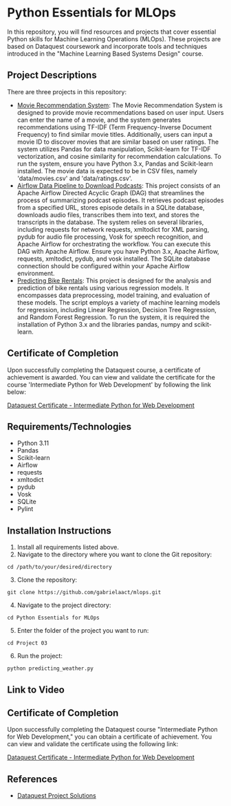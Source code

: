 # Python Essentials for MLOps
In this repository, you will find resources and projects that cover essential Python skills for Machine Learning Operations (MLOps). These projects are based on Dataquest coursework and incorporate tools and techniques introduced in the "Machine Learning Based Systems Design" course.

## Project Descriptions
There are three projects in this repository:

- [Movie Recommendation System](https://github.com/gabrielaact/mlops/tree/main/Python%20Essentials%20for%20MLOps/Project%2001): The Movie Recommendation System is designed to provide movie recommendations based on user input. Users can enter the name of a movie, and the system generates recommendations using TF-IDF (Term Frequency-Inverse Document Frequency) to find similar movie titles. Additionally, users can input a movie ID to discover movies that are similar based on user ratings. The system utilizes Pandas for data manipulation, Scikit-learn for TF-IDF vectorization, and cosine similarity for recommendation calculations. To run the system, ensure you have Python 3.x, Pandas and Scikit-learn installed. The movie data is expected to be in CSV files, namely 'data/movies.csv' and 'data/ratings.csv'.
- [Airflow Data Pipeline to Download Podcasts](https://github.com/gabrielaact/mlops/tree/main/Python%20Essentials%20for%20MLOps/Project%2002): This project consists of an Apache Airflow Directed Acyclic Graph (DAG) that streamlines the process of summarizing podcast episodes. It retrieves podcast episodes from a specified URL, stores episode details in a SQLite database, downloads audio files, transcribes them into text, and stores the transcripts in the database. The system relies on several libraries, including requests for network requests, xmltodict for XML parsing, pydub for audio file processing, Vosk for speech recognition, and Apache Airflow for orchestrating the workflow. You can execute this DAG with Apache Airflow. Ensure you have Python 3.x, Apache Airflow, requests, xmltodict, pydub, and vosk installed. The SQLite database connection should be configured within your Apache Airflow environment.
- [Predicting Bike Rentals](https://github.com/gabrielaact/mlops/tree/main/Python%20Essentials%20for%20MLOps/Project%2003): This project is designed for the analysis and prediction of bike rentals using various regression models. It encompasses data preprocessing, model training, and evaluation of these models. The script employs a variety of machine learning models for regression, including Linear Regression, Decision Tree Regression, and Random Forest Regression. To run the system, it is required the installation of Python 3.x and the libraries pandas, numpy and scikit-learn.

## Certificate of Completion

Upon successfully completing the Dataquest course, a certificate of achievement is awarded. You can view and validate the certificate for the course 'Intermediate Python for Web Development' by following the link below:

[Dataquest Certificate - Intermediate Python for Web Development](https://app.dataquest.io/view_cert/MLO6Y4AP90Y4EETQXE7C)


## Requirements/Technologies

- Python 3.11
- Pandas
- Scikit-learn
- Airflow
- requests
- xmltodict
- pydub
- Vosk
- SQLite
- Pylint

## Installation Instructions

1. Install all requirements listed above.
2. Navigate to the directory where you want to clone the Git repository:
```
cd /path/to/your/desired/directory
```
3. Clone the repository:
```
git clone https://github.com/gabrielaact/mlops.git
```
4. Navigate to the project directory:
```
cd Python Essentials for MLOps
```
5. Enter the folder of the project you want to run:
```
cd Project 03
```
6. Run the project:
```
python predicting_weather.py
```

## Link to Video


## Certificate of Completion

Upon successfully completing the Dataquest course "Intermediate Python for Web Development," you can obtain a certificate of achievement. You can view and validate the certificate using the following link:

[Dataquest Certificate - Intermediate Python for Web Development](https://app.dataquest.io/view_cert/MLO6Y4AP90Y4EETQXE7C)


## References

- [Dataquest Project Solutions](https://github.com/dataquestio/solutions)

